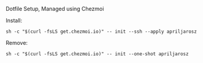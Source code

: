 Dotfile Setup, Managed using Chezmoi

Install:
```shell
sh -c "$(curl -fsLS get.chezmoi.io)" -- init --ssh --apply apriljarosz
```

Remove: 
```shell
sh -c "$(curl -fsLS get.chezmoi.io)" -- init --one-shot apriljarosz
```
